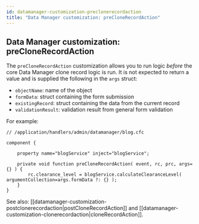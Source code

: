 ```yaml
---
id: datamanager-customization-preclonerecordaction
title: "Data Manager customization: preCloneRecordAction"
---
```


## Data Manager customization: preCloneRecordAction

The `preCloneRecordAction` customization allows you to run logic _before_ the core Data Manager clone record logic is run. It is not expected to return a value and is supplied the following in the `args` struct:

* `objectName`: name of the object
* `formData`: struct containing the form submission
* `existingRecord`: struct containing the data from the current record
* `validationResult`: validation result from general form validation

For example:

```luceescript
// /application/handlers/admin/datamanager/blog.cfc

component {

	property name="blogService" inject="blogService";

	private void function preCloneRecordAction( event, rc, prc, args={} ) {
		rc.clearance_level = blogService.calculateClearanceLevel( argumentCollection=args.formData ?: {} );
	}
}

```

See also: [[datamanager-customization-postclonerecordaction|postCloneRecordAction]] and [[datamanager-customization-clonerecordaction|cloneRecordAction]].


